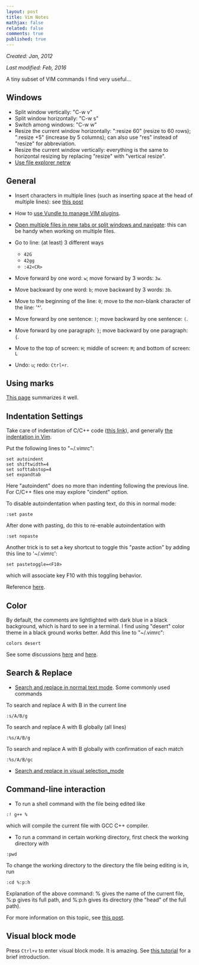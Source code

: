 ```yaml
---
layout: post
title: Vim Notes
mathjax: false
related: false
comments: true
published: true
---
```



_Created: Jan, 2012_

_Last modified: Feb, 2016_


A tiny subset of VIM commands I find very useful...

## Windows

* Split window vertically: "C-w v"
* Split window horizontally: "C-w s"
* Switch among windows: "C-w w"
* Resize the current window horizontally: ":resize 60" (resize to 60 rows); ":resize +5" (increase by 5 columns); can also use "res" instead of "resize" for abbreviation. 
* Resize the current window vertically: everything is the same to horizontal resizing by replacing "resize" with "vertical resize".
* [Use file explorer netrw](http://vimcasts.org/episodes/the-file-explorer/)


## General

* Insert characters in multiple lines (such as inserting space at the head of multiple lines): see [this post](http://vim.wikia.com/wiki/Inserting_text_in_multiple_lines)

* How to [use Vundle to manage VIM plugins](https://www.digitalocean.com/community/tutorials/how-to-use-vundle-to-manage-vim-plugins-on-a-linux-vps). 

* [Open multiple files in new tabs or split windows and navigate](http://askubuntu.com/a/537972): this can be handy when working on multiple files. 

* Go to line: (at least) 3 different ways
  - `42G`
  - `42gg`
  - `:42<CR>`

* Move forward by one word: `w`; move forward by 3 words: `3w`.
* Move backward by one word: `b`; move backward by 3 words: `3b`.
* Move to the beginning of the line: `0`; move to the non-blank character of the line: '^'.
* Move forward by one sentence: `)`; move backward by one sentence: `(`.
* Move forward by one paragraph: `}`; move backward by one paragraph: `{`.
* Move to the top of screen: `H`; middle of screen: `M`; and bottom of screen: `L`

* Undo: `u`; redo: `Ctrl+r`.


## Using marks

[This page](http://vim.wikia.com/wiki/Using_marks) summarizes it well. 

## Indentation Settings

Take care of indentation of C/C++ code ([this link](http://stackoverflow.com/questions/97694/auto-indent-spaces-with-c-in-vim)), and generally [the indentation in Vim](http://vim.wikia.com/wiki/Indenting_source_code).

Put the following lines to "~/.vimrc":

```
set autoindent
set shiftwidth=4
set softtabstop=4
set expandtab
```

Here "autoindent" does no more than indenting following the previous line. For C/C++ files one may explore "cindent" option. 

To disable autoindentation when pasting text, do this in normal mode:

```
:set paste
```

After done with pasting, do this to re-enable autoindentation with 

```
:set nopaste
```

Another trick is to set a key shortcut to toggle this "paste action" by adding this line to '~/.vimrc': 

```
set pastetoggle=<F10>
```

which will associate key F10 with this toggling behavior.  

Reference [here](http://stackoverflow.com/q/2514445).


## Color

By default, the comments are lightlighted with dark blue in a black background, which is hard to see in a terminal. I find using "desert" color theme in a black ground works better. Add this line to "~/.vimrc":  

```
colors desert
```

See some discussions [here](http://unix.stackexchange.com/questions/88879/vim-better-colors-so-comments-arent-dark-blue) and [here](http://vim.wikia.com/wiki/Change_the_color_scheme).

## Search & Replace

* [Search and replace in normal text mode](http://vim.wikia.com/wiki/Search_and_replace). Some commonly used commands

To search and replace A with B in the current line

```
:s/A/B/g
```

To search and replace A with B globally (all lines)

```
:%s/A/B/g
```

To search and replace A with B globally with confirmation of each match

```
:%s/A/B/gc
```

* [Search and replace in visual selection_mode](http://vim.wikia.com/wiki/Search_and_replace_in_a_visual_selection)


## Command-line interaction

* To run a shell command with the file being edited like

```
:! g++ %
```

which will compile the current file with GCC C++ compiler. 

* To run a command in certain working directory, first check the working directory with 

```
:pwd
```

To change the working directory to the directory the file being editing is in, run

```
:cd %:p:h
```

Explanation of the above command: % gives the name of the current file, %:p gives its full path, and %:p:h gives its directory (the "head" of the full path).

For more information on this topic, see [this post](http://vim.wikia.com/wiki/Set_working_directory_to_the_current_file).


## Visual block mode

Press `Ctrl+v` to enter visual block mode. It is amazing. See [this tutorial](http://vimcasts.org/episodes/selecting-columns-with-visual-block-mode/) for a brief introduction. 
